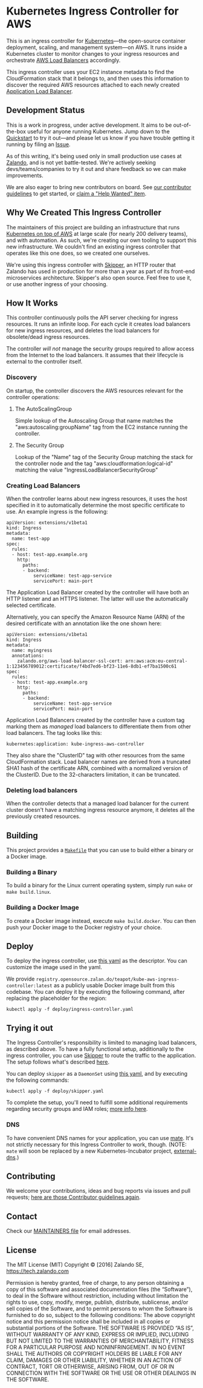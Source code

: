 # Kubernetes Ingress Controller for AWS

This is an ingress controller for [Kubernetes](http://kubernetes.io/)—the open-source container deployment, scaling, and management system—on AWS. It runs inside a Kubernetes cluster to monitor changes to your ingress resources and orchestrate [AWS Load Balancers](https://aws.amazon.com/elasticloadbalancing/) accordingly.

This ingress controller uses your EC2 instance metadata to find the CloudFormation stack that it belongs to, and then uses this information to discover the required AWS resources attached to each newly created [Application Load Balancer](https://aws.amazon.com/elasticloadbalancing/applicationloadbalancer/).

## Development Status

This is a work in progress, under active development. It aims to be out-of-the-box useful for anyone running Kubernetes. Jump down to the [Quickstart](#trying-it-out) to try it out—and please let us know if you have trouble getting it running by filing an [Issue](https://github.com/zalando-incubator/kube-ingress-aws-controller/issues).

As of this writing, it's being used only in small production use cases at [Zalando](https://tech.zalando.com/), and is not yet battle-tested. We're actively seeking devs/teams/companies to try it out and share feedback so we can make improvements. 

We are also eager to bring new contributors on board. See [our contributor guidelines](https://github.com/LappleApple/kube-ingress-aws-controller/blob/master/CONTRIBUTING.md) to get started, or [claim a "Help Wanted" item](https://github.com/zalando-incubator/kube-ingress-aws-controller/issues?q=is%3Aissue+is%3Aopen+label%3A%22help+wanted%22).

## Why We Created This Ingress Controller

The maintainers of this project are building an infrastructure that runs [Kubernetes on top of AWS](https://github.com/zalando-incubator/kubernetes-on-aws) at large scale (for nearly 200 delivery teams), and with automation. As such, we're creating our own tooling to support this new infrastructure. We couldn't find an existing ingress controller that operates like this one does, so we created one ourselves.

We're using this ingress controller with [Skipper](http://github.com/zalando/skipper), an HTTP router that Zalando has used in production for more than a year as part of its front-end microservices architecture. Skipper's also open source. Feel free to use it, or use another ingress of your choosing.

## How It Works

This controller continuously polls the API server checking for ingress resources. It runs an infinite loop. For each cycle it creates load balancers for new ingress resources, and deletes the load balancers for obsolete/dead ingress resources.

The controller *will not* manage the security groups required to allow access from the Internet to the load balancers. It assumes that their lifecycle is external to the controller itself.

### Discovery

On startup, the controller discovers the AWS resources relevant for the controller operations:

1. The AutoScalingGroup

    Simple lookup of the Autoscaling Group that name matches the "aws:autoscaling:groupName" tag from the EC2 instance running the controller.

2. The Security Group

    Lookup of the "Name" tag of the Security Group matching the stack for the controller node and the tag "aws:cloudformation:logical-id" matching the value "IngressLoadBalancerSecurityGroup"

### Creating Load Balancers

When the controller learns about new ingress resources, it uses the host specified in it to automatically determine the most specific certificate to use. An example ingress is the following:

```
apiVersion: extensions/v1beta1
kind: Ingress
metadata:
  name: test-app
spec:
  rules:
  - host: test-app.example.org
    http:
      paths:
      - backend:
          serviceName: test-app-service
          servicePort: main-port
```

The Application Load Balancer created by the controller will have both an HTTP listener and an HTTPS listener. The latter will use the automatically selected certificate.

Alternatively, you can specify the Amazon Resource Name (ARN) of the desired certificate with an annotation like the one shown here:

```
apiVersion: extensions/v1beta1
kind: Ingress
metadata:
  name: myingress
  annotations:
    zalando.org/aws-load-balancer-ssl-cert: arn:aws:acm:eu-central-1:123456789012:certificate/f4bd7ed6-bf23-11e6-8db1-ef7ba1500c61
spec:
  rules:
  - host: test-app.example.org
    http:
      paths:
      - backend:
          serviceName: test-app-service
          servicePort: main-port
```

Application Load Balancers created by the controller have a custom tag marking them as *managed* load balancers to differentiate them from other load balancers. The tag looks like this:

    kubernetes:application: kube-ingress-aws-controller

They also share the "ClusterID" tag with other resources from the same CloudFormation stack. Load balancer names are derived from a truncated SHA1 hash of the certificate ARN, combined with a normalized version of the ClusterID. Due to the 32-characters limitation, it can be truncated.

### Deleting load balancers

When the controller detects that a managed load balancer for the current cluster doesn't have a matching ingress
resource anymore, it deletes all the previously created resources.

## Building

This project provides a [`Makefile`](https://github.com/zalando-incubator/kube-ingress-aws-controller/blob/master/Makefile) that you can use to build either a binary or a Docker image.

### Building a Binary

To build a binary for the Linux current operating system, simply run `make` or `make build.linux`.

### Building a Docker Image

To create a Docker image instead, execute `make build.docker`. You can then push your Docker image to the Docker registry of your choice.

## Deploy

To deploy the ingress controller, use [this yaml](deploy/ingress-controller.yaml) as the descriptor. You can customize the image used in the yaml. 

We provide `registry.opensource.zalan.do/teapot/kube-aws-ingress-controller:latest` as a publicly usable Docker image built from this codebase. You can deploy it by executing the following command, after replacing the placeholder for the region:

```
kubectl apply -f deploy/ingress-controller.yaml
```

## Trying it out

The Ingress Controller's responsibility is limited to managing load balancers, as described above. To have a fully functional setup, additionally to the ingress controller, you can use [Skipper](https://github.com/zalando/skipper) to route the traffic to the application. The setup follows what's described [here](https://kubernetes-on-aws.readthedocs.io/en/latest/user-guide/ingress.html).

You can deploy `skipper` as a `DaemonSet` using [this yaml](deploy/skipper.yaml), and by executing the following commands:

```
kubectl apply -f deploy/skipper.yaml
```

To complete the setup, you'll need to fulfill some additional requirements regarding security groups and IAM roles; [more info here](deploy/requirements.md).

### DNS

To have convenient DNS names for your application, you can use [mate](https://github.com/zalando-incubator/mate). It's not strictly necessary for this Ingress Controller to work, though. (NOTE: `mate` will soon be replaced by a new Kubernetes-Incubator project, [external-dns](https://github.com/kubernetes-incubator/external-dns).)

## Contributing

We welcome your contributions, ideas and bug reports via issues and pull requests; [here are those Contributor guidelines again](https://github.com/LappleApple/kube-ingress-aws-controller/blob/master/CONTRIBUTING.md).

## Contact

Check our [MAINTAINERS file](MAINTAINERS) for email addresses.

## License

The MIT License (MIT) Copyright © [2016] Zalando SE, https://tech.zalando.com

Permission is hereby granted, free of charge, to any person obtaining a copy of this software and associated documentation files (the “Software”), to deal in the Software without restriction, including without limitation the rights to use, copy, modify, merge, publish, distribute, sublicense, and/or sell copies of the Software, and to permit persons to whom the Software is furnished to do so, subject to the following conditions:
The above copyright notice and this permission notice shall be included in all copies or substantial portions of the Software.
THE SOFTWARE IS PROVIDED “AS IS”, WITHOUT WARRANTY OF ANY KIND, EXPRESS OR IMPLIED, INCLUDING BUT NOT LIMITED TO THE WARRANTIES OF MERCHANTABILITY, FITNESS FOR A PARTICULAR PURPOSE AND NONINFRINGEMENT. IN NO EVENT SHALL THE AUTHORS OR COPYRIGHT HOLDERS BE LIABLE FOR ANY CLAIM, DAMAGES OR OTHER LIABILITY, WHETHER IN AN ACTION OF CONTRACT, TORT OR OTHERWISE, ARISING FROM, OUT OF OR IN CONNECTION WITH THE SOFTWARE OR THE USE OR OTHER DEALINGS IN THE SOFTWARE.

